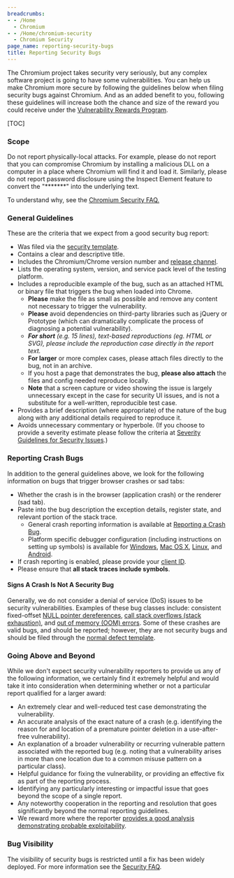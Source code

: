 ```yaml
---
breadcrumbs:
- - /Home
  - Chromium
- - /Home/chromium-security
  - Chromium Security
page_name: reporting-security-bugs
title: Reporting Security Bugs
---
```


The Chromium project takes security very seriously, but any complex software
project is going to have some vulnerabilities. You can help us make Chromium
more secure by following the guidelines below when filing security bugs against
Chromium. And as an added benefit to you, following these guidelines will
increase both the chance and size of the reward you could receive under the
[Vulnerability Rewards Program](https://g.co/ChromeBugRewards).

[TOC]

### Scope

Do not report physically-local attacks. For example, please do not report that
you can compromise Chromium by installing a malicious DLL on a computer in a
place where Chromium will find it and load it. Similarly, please do not report
password disclosure using the Inspect Element feature to convert the
"\*\*\*\*\*\*\*" into the underlying text.

To understand why, see the [Chromium Security
FAQ.](https://chromium.googlesource.com/chromium/src/+/HEAD/docs/security/faq.md)

### General Guidelines

These are the criteria that we expect from a good security bug report:

*   Was filed via the [security
            template](https://code.google.com/p/chromium/issues/entry?template=Security%20Bug).
*   Contains a clear and descriptive title.
*   Includes the Chromium/Chrome version number and [release
            channel](/getting-involved/dev-channel).
*   Lists the operating system, version, and service pack level of the
            testing platform.
*   Includes a reproducible example of the bug, such as an attached HTML
            or binary file that triggers the bug when loaded into Chrome.
    *   **Please** make the file as small as possible and remove any
                content not necessary to trigger the vulnerability.
    *   **Please** avoid dependencies on third-party libraries such as
                jQuery or Prototype (which can dramatically complicate the
                process of diagnosing a potential vulnerability).
    *   ***For short** (e.g. 15 lines), text-based reproductions (eg.
                HTML or SVG), please include the reproduction case directly in
                the report text.*
    *   **For larger** or more complex cases, please attach files
                directly to the bug, not in an archive.
    *   If you host a page that demonstrates the bug, **please also
                attach** the files and config needed reproduce locally.
    *   **Note** that a screen capture or video showing the issue is
                largely unnecessary except in the case for security UI issues,
                and is not a substitute for a well-written, reproducible test
                case.
*   Provides a brief description (where appropriate) of the nature of
            the bug along with any additional details required to reproduce it.
*   Avoids unnecessary commentary or hyperbole. (If you choose to
            provide a severity estimate please follow the criteria at [Severity
            Guidelines for Security Issues](/developers/severity-guidelines).)

### Reporting Crash Bugs

In addition to the general guidelines above, we look for the following
information on bugs that trigger browser crashes or sad tabs:

*   Whether the crash is in the browser (application crash) or the
            renderer (sad tab).
*   Paste into the bug description the exception details, register
            state, and relevant portion of the stack trace.
    *   General crash reporting information is available at [Reporting a
                Crash
                Bug](/for-testers/bug-reporting-guidelines/reporting-crash-bug).
    *   Platform specific debugger configuration (including instructions
                on setting up symbols) is available for
                [Windows](/developers/how-tos/debugging-on-windows), [Mac OS
                X](https://chromium.googlesource.com/chromium/src/+/HEAD/docs/mac/debugging.md),
                [Linux](https://chromium.googlesource.com/chromium/src/+/HEAD/docs/linux/debugging.md), and [Android](https://chromium.googlesource.com/chromium/src/+/HEAD/docs/android_debugging_instructions.md).
*   If crash reporting is enabled, please provide your [client
            ID](/for-testers/bug-reporting-guidelines/reporting-crash-bug).
*   Please ensure that **all stack traces include symbols**.

#### Signs A Crash Is Not A Security Bug

Generally, we do not consider a denial of service (DoS) issues to be security
vulnerabilities. Examples of these bug classes include: consistent fixed-offset
[NULL pointer
dereferences](https://en.wikipedia.org/wiki/Pointer_(computing)#Null_pointer),
[call stack overflows (stack
exhaustion)](https://blogs.technet.com/b/srd/archive/2009/01/28/stack-overflow-stack-exhaustion-not-the-same-as-stack-buffer-overflow.aspx),
and [out of memory (OOM) errors](https://en.wikipedia.org/wiki/Out_of_memory).
Some of these crashes are valid bugs, and should be reported; however, they are
not security bugs and should be filed through the [normal defect
template](https://code.google.com/p/chromium/issues/entry).

### Going Above and Beyond

While we don't expect security vulnerability reporters to provide us any of the
following information, we certainly find it extremely helpful and would take it
into consideration when determining whether or not a particular report qualified
for a larger award:

*   An extremely clear and well-reduced test case demonstrating the
            vulnerability.
*   An accurate analysis of the exact nature of a crash (e.g.
            identifying the reason for and location of a premature pointer
            deletion in a use-after-free vulnerability).
*   An explanation of a broader vulnerability or recurring vulnerable
            pattern associated with the reported bug (e.g. noting that a
            vulnerability arises in more than one location due to a common
            misuse pattern on a particular class).
*   Helpful guidance for fixing the vulnerability, or providing an
            effective fix as part of the reporting process.
*   Identifying any particularly interesting or impactful issue that
            goes beyond the scope of a single report.
*   Any noteworthy cooperation in the reporting and resolution that goes
            significantly beyond the normal reporting guidelines.
*   We reward more where the reporter [provides a good analysis
            demonstrating probable exploitability](https://bugs.chromium.org/p/chromium/issues/detail?id=1307610).

### Bug Visibility

The visibility of security bugs is restricted until a fix has been widely
deployed. For more information see the [Security
FAQ](https://chromium.googlesource.com/chromium/src/+/HEAD/docs/security/faq.md#TOC-Can-you-please-un-hide-old-security-bugs-).
